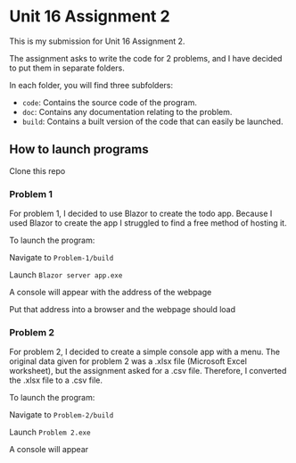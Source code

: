 # Unit 16 Assignment 2

This is my submission for Unit 16 Assignment 2.

The assignment asks to write the code for 2 problems, and I have decided to put them in separate folders.

In each folder, you will find three subfolders:

- `code`: Contains the source code of the program.
- `doc`: Contains any documentation relating to the problem.
- `build`: Contains a built version of the code that can easily be launched.

## How to launch programs

Clone this repo

### Problem 1

For problem 1, I decided to use Blazor to create the todo app. Because I used Blazor to create the app I struggled to find a free method of hosting it.

To launch the program:

Navigate to `Problem-1/build`

Launch `Blazor server app.exe`

A console will appear with the address of the webpage

Put that address into a browser and the webpage should load

### Problem 2

For problem 2, I decided to create a simple console app with a menu.
The original data given for problem 2 was a .xlsx file (Microsoft Excel worksheet), but the assignment asked for a .csv file. Therefore, I converted the .xlsx file to a .csv file.

To launch the program:

Navigate to `Problem-2/build`

Launch `Problem 2.exe`

A console will appear
